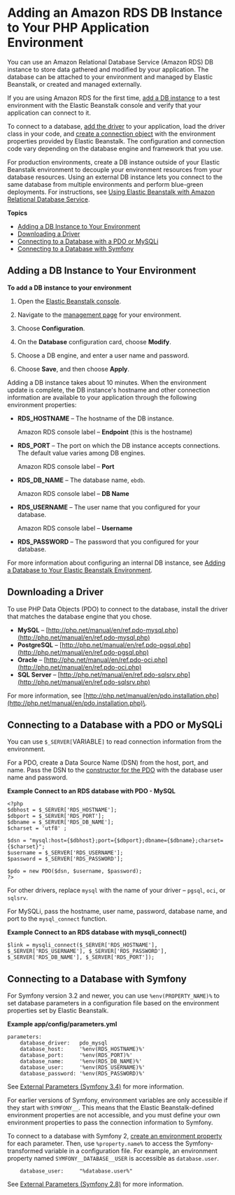 # Adding an Amazon RDS DB Instance to Your PHP Application Environment<a name="create_deploy_PHP.rds"></a>

You can use an Amazon Relational Database Service \(Amazon RDS\) DB instance to store data gathered and modified by your application\. The database can be attached to your environment and managed by Elastic Beanstalk, or created and managed externally\.

If you are using Amazon RDS for the first time, [add a DB instance](#php-rds-create) to a test environment with the Elastic Beanstalk console and verify that your application can connect to it\.

To connect to a database, [add the driver](#php-rds-drivers) to your application, load the driver class in your code, and [create a connection object](#php-rds-connect) with the environment properties provided by Elastic Beanstalk\. The configuration and connection code vary depending on the database engine and framework that you use\.

For production environments, create a DB instance outside of your Elastic Beanstalk environment to decouple your environment resources from your database resources\. Using an external DB instance lets you connect to the same database from multiple environments and perform blue\-green deployments\. For instructions, see [Using Elastic Beanstalk with Amazon Relational Database Service](AWSHowTo.RDS.md)\.

**Topics**
+ [Adding a DB Instance to Your Environment](#php-rds-create)
+ [Downloading a Driver](#php-rds-drivers)
+ [Connecting to a Database with a PDO or MySQLi](#php-rds-connect)
+ [Connecting to a Database with Symfony](#php-rds-symfony)

## Adding a DB Instance to Your Environment<a name="php-rds-create"></a>

**To add a DB instance to your environment**

1. Open the [Elastic Beanstalk console](https://console.aws.amazon.com/elasticbeanstalk)\.

1. Navigate to the [management page](environments-console.md) for your environment\.

1. Choose **Configuration**\.

1. On the **Database** configuration card, choose **Modify**\.

1. Choose a DB engine, and enter a user name and password\.

1. Choose **Save**, and then choose **Apply**\.

Adding a DB instance takes about 10 minutes\. When the environment update is complete, the DB instance's hostname and other connection information are available to your application through the following environment properties:
+ **RDS\_HOSTNAME** – The hostname of the DB instance\.

  Amazon RDS console label – **Endpoint** \(this is the hostname\)
+ **RDS\_PORT** – The port on which the DB instance accepts connections\. The default value varies among DB engines\.

  Amazon RDS console label – **Port**
+ **RDS\_DB\_NAME** – The database name, `ebdb`\.

  Amazon RDS console label – **DB Name**
+ **RDS\_USERNAME** – The user name that you configured for your database\.

  Amazon RDS console label – **Username**
+ **RDS\_PASSWORD** – The password that you configured for your database\.

For more information about configuring an internal DB instance, see [Adding a Database to Your Elastic Beanstalk Environment](using-features.managing.db.md)\.

## Downloading a Driver<a name="php-rds-drivers"></a>

To use PHP Data Objects \(PDO\) to connect to the database, install the driver that matches the database engine that you chose\.
+ **MySQL** – [http://php.net/manual/en/ref.pdo-mysql.php](http://php.net/manual/en/ref.pdo-mysql.php)
+ **PostgreSQL** – [http://php.net/manual/en/ref.pdo-pgsql.php](http://php.net/manual/en/ref.pdo-pgsql.php)
+ **Oracle** – [http://php.net/manual/en/ref.pdo-oci.php](http://php.net/manual/en/ref.pdo-oci.php)
+ **SQL Server** – [http://php.net/manual/en/ref.pdo-sqlsrv.php](http://php.net/manual/en/ref.pdo-sqlsrv.php)

For more information, see [http://php.net/manual/en/pdo.installation.php](http://php.net/manual/en/pdo.installation.php)\.

## Connecting to a Database with a PDO or MySQLi<a name="php-rds-connect"></a>

You can use `$_SERVER[`VARIABLE`]` to read connection information from the environment\.

For a PDO, create a Data Source Name \(DSN\) from the host, port, and name\. Pass the DSN to the [constructor for the PDO](https://php.net/manual/en/pdo.construct.php) with the database user name and password\.

**Example Connect to an RDS database with PDO \- MySQL**  

```
<?php
$dbhost = $_SERVER['RDS_HOSTNAME'];
$dbport = $_SERVER['RDS_PORT'];
$dbname = $_SERVER['RDS_DB_NAME'];
$charset = 'utf8' ;

$dsn = "mysql:host={$dbhost};port={$dbport};dbname={$dbname};charset={$charset}";
$username = $_SERVER['RDS_USERNAME'];
$password = $_SERVER['RDS_PASSWORD'];

$pdo = new PDO($dsn, $username, $password);
?>
```

For other drivers, replace `mysql` with the name of your driver – `pgsql`, `oci`, or `sqlsrv`\.

For MySQLi, pass the hostname, user name, password, database name, and port to the `mysql_connect` function\.

**Example Connect to an RDS database with mysqli\_connect\(\)**  

```
$link = mysqli_connect($_SERVER['RDS_HOSTNAME'], $_SERVER['RDS_USERNAME'], $_SERVER['RDS_PASSWORD'], $_SERVER['RDS_DB_NAME'], $_SERVER['RDS_PORT']);
```

## Connecting to a Database with Symfony<a name="php-rds-symfony"></a>

For Symfony version 3\.2 and newer, you can use `%env(PROPERTY_NAME)%` to set database parameters in a configuration file based on the environment properties set by Elastic Beanstalk\.

**Example app/config/parameters\.yml**  

```
parameters:
    database_driver:   pdo_mysql
    database_host:     '%env(RDS_HOSTNAME)%'
    database_port:     '%env(RDS_PORT)%'
    database_name:     '%env(RDS_DB_NAME)%'
    database_user:     '%env(RDS_USERNAME)%'
    database_password: '%env(RDS_PASSWORD)%'
```

See [External Parameters \(Symfony 3\.4\)](http://symfony.com/doc/3.4/configuration/external_parameters.html) for more information\.

For earlier versions of Symfony, environment variables are only accessible if they start with `SYMFONY__`\. This means that the Elastic Beanstalk\-defined environment properties are not accessible, and you must define your own environment properties to pass the connection information to Symfony\.

To connect to a database with Symfony 2, [create an environment property](create_deploy_PHP.container.md#php-console-properties) for each parameter\. Then, use `%property.name%` to access the Symfony\-transformed variable in a configuration file\. For example, an environment property named `SYMFONY__DATABASE__USER` is accessible as `database.user`\.

```
    database_user:     "%database.user%"
```

See [External Parameters \(Symfony 2\.8\)](http://symfony.com/doc/2.8/configuration/external_parameters.html) for more information\.
